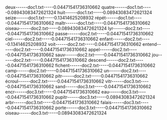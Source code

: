 deux------doc1.txt-----0.04471541736310662
quatre------doc1.txt-----0.08943083472621324
huit------doc1.txt-----0.08943083472621324
seize------doc1.txt-----0.13414625208932
répét------doc1.txt-----0.04471541736310662
maîtr------doc1.txt-----0.04471541736310662
oiseau------doc2.txt-----0.08943083472621324
lyr------doc2.txt-----0.04471541736310662
passe------doc2.txt-----0.04471541736310662
ciel------doc2.txt-----0.04471541736310662
enfant------doc2.txt-----0.13414625208932
voit------doc2.txt-----0.04471541736310662
entend------doc2.txt-----0.04471541736310662
appel------doc2.txt-----0.04471541736310662
sauv------doc2.txt-----0.04471541736310662
jou------doc2.txt-----0.04471541736310662
descend------doc2.txt-----0.04471541736310662
fichent------doc2.txt-----0.04471541736310662
camp------doc2.txt-----0.04471541736310662
un------doc2.txt-----0.04471541736310662
pitr------doc2.txt-----0.04471541736310662
écroul------doc2.txt-----0.04471541736310662
vitr------doc3.txt-----0.04471541736310662
sand------doc3.txt-----0.04471541736310662
encr------doc3.txt-----0.04471541736310662
eau------doc3.txt-----0.04471541736310662
pupitr------doc3.txt-----0.08943083472621324
arbr------doc3.txt-----0.04471541736310662
falais------doc3.txt-----0.04471541736310662
porte------doc3.txt-----0.04471541736310662
oiseau------doc3.txt-----0.08943083472621324